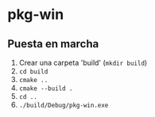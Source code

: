 # pkg-win

## Puesta en marcha
1. Crear una carpeta 'build' (`mkdir build`)
2. `cd build`
3. `cmake ..`
4. `cmake --build .`
5. `cd ..`
6. `./build/Debug/pkg-win.exe`